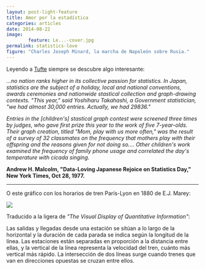 ```yaml
---
layout: post-light-feature
title: Amor por la estadística
categories: articles
date: 2014-08-22
image: 
        feature: Le...-cover.jpg
permalink: statistics-love
figure: "Charles Joseph Minard, la marcha de Napoleón sobre Rusia."
---
```

Leyendo a [Tufte](http://www.edwardtufte.com/tufte/books_vdqi) siempre se descubre algo interesante:

*...no nation ranks higher in its collective passion for statistics. In Japan, statistics are the subject of a holiday, local and national conventions, awards ceremonies and nationwide stastical collection and graph-drawing contexts. "This year," said Yoshiharu Takahashi, a Government statistician, "we had almost 30,000 entries. Actually, we had 29836."*

*Entries in the [children's] stastical graph contest were screened three times by judges, who gave first prize this year to the work of five 7-year-olds. Their graph creation, titled "Mom, play with us more often," was the result of a survey of 32 classmates on the frequency that mothers play with their offspring and the reasons given for not doing so.... Other children's work examined the frequency of family phone usage and correlated the day's temperature with cicada singing.*

**Andrew H. Malcolm, "Data-Loving Japanese Rejoice on Statistics Day," New York Times, Oct 28, 1977.**

---

O este gráfico con los horarios de tren París-Lyon en 1880 de E.J. Marey:

![](https://dl.dropboxusercontent.com/u/55065502/paris_train_schedule.jpg)

Traducido a la ligera de *"The Visual Display of Quantitative Information"*:

Las salidas  y llegadas desde una estación se sitúan a lo largo de la horizontal y la duración de cada parada se indica según la longitud de la línea. Las estaciones están separadas en proporción a la distancia entre ellas, y la vertical de la línea representa la velocidad del tren, cuánto más vertical más rápido. La intersección de dos líneas surge cuando trenes que van en direcciones opuestas se cruzan entre ellos.